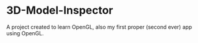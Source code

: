 # 3D-Model-Inspector
A project created to learn OpenGL, also my first proper (second ever) app using OpenGL.
